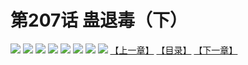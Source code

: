 # 第207话 蛊退毒（下）
![](https://mhpic.xiaomingtaiji.net/comic/D/斗破苍穹拆分版/207话/1.jpg-zymk.middle.webp)
![](https://mhpic.xiaomingtaiji.net/comic/D/斗破苍穹拆分版/207话/2.jpg-zymk.middle.webp)
![](https://mhpic.xiaomingtaiji.net/comic/D/斗破苍穹拆分版/207话/3.jpg-zymk.middle.webp)
![](https://mhpic.xiaomingtaiji.net/comic/D/斗破苍穹拆分版/207话/4.jpg-zymk.middle.webp)
![](https://mhpic.xiaomingtaiji.net/comic/D/斗破苍穹拆分版/207话/5.jpg-zymk.middle.webp)
![](https://mhpic.xiaomingtaiji.net/comic/D/斗破苍穹拆分版/207话/6.jpg-zymk.middle.webp)
![](https://mhpic.xiaomingtaiji.net/comic/D/斗破苍穹拆分版/207话/7.jpg-zymk.middle.webp)
![](https://mhpic.xiaomingtaiji.net/comic/D/斗破苍穹拆分版/207话/8.jpg-zymk.middle.webp)
[【上一章】](./206.md)
[【目录】](./READMD.md)
[【下一章】](./208.md)
